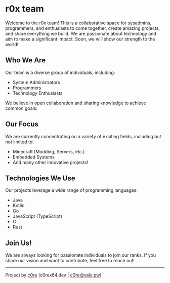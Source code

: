 # r0x team

Welcome to the r0x team! This is a collaborative space for sysadmins, programmers, and enthusiasts to come together, create amazing projects, and share everything we build. We are passionate about technology and aim to make a significant impact. Soon, we will show our strength to the world!

## Who We Are

Our team is a diverse group of individuals, including:
*   System Administrators
*   Programmers
*   Technology Enthusiasts

We believe in open collaboration and sharing knowledge to achieve common goals.

## Our Focus

We are currently concentrating on a variety of exciting fields, including but not limited to:
*   Minecraft (Modding, Servers, etc.)
*   Embedded Systems
*   And many other innovative projects!

## Technologies We Use

Our projects leverage a wide range of programming languages:
*   Java
*   Kotlin
*   Go
*   JavaScript (TypeScript)
*   C
*   Rust

## Join Us!

We are always looking for passionate individuals to join our ranks. If you share our vision and want to contribute, feel free to reach out!

---

Project by [c0re](https://github.com/c0rex86) (c0rex64.dev | c0re@valx.pw) 